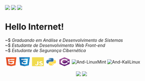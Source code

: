 <div style="display: inline_block">
  <img align="center" src="https://user-images.githubusercontent.com/38169440/167544299-98b560db-96fa-4709-803a-6c7cb7dc6d10.png">
  <img align="center" src="https://user-images.githubusercontent.com/38169440/167544015-c9c5767b-5581-465f-b234-d6db6ded8d5e.png">
  <img align="center" src="https://user-images.githubusercontent.com/38169440/167544189-d7867c71-ea0c-4767-a81c-ca139c5b6718.png">
</div>

# Hello Internet! #
~$ *Graduando em Análise e Desenvolvimento de Sistemas*
<br>
~$ *Estudante de Desenvolvimento Web Front-end*
<br>
~$ *Estudante de Segurança Cibernética*
<br>

<div style="display: inline_block">
  <img align="center" alt="And-HTML" height="30" width="40" src="https://raw.githubusercontent.com/devicons/devicon/master/icons/html5/html5-original.svg">
  <img align="center" alt="And-CSS" height="30" width="40" src="https://raw.githubusercontent.com/devicons/devicon/master/icons/css3/css3-original.svg">
  <img align="center" alt="And-Js" height="30" width="40" src="https://raw.githubusercontent.com/devicons/devicon/master/icons/javascript/javascript-plain.svg">
  <img align="center" alt="And-Python" height="30" width="40" src="https://raw.githubusercontent.com/devicons/devicon/master/icons/python/python-original.svg">
  <img align="center" alt="And-Csharp" height="30" width="40" src="https://raw.githubusercontent.com/devicons/devicon/master/icons/csharp/csharp-original.svg">
  <img align="center" alt="And-LinuxMint" height="40" width="40" src="https://img.icons8.com/color/344/linux-mint.png">
  <img align="center" alt="And-KaliLinux" height="40" width="40" src="https://img.icons8.com/plasticine/344/kali-linux.png">
</div>

<br>

<div align="center"
  <a href="https://github.com/AndersonFariaas">
  <img height="180em" src="https://github-readme-stats.vercel.app/api/top-langs/?username=AndersonFariaas&layout=compact&langs_count=7&theme=dracula"/>
  <img height="180em" src="https://github-readme-stats.vercel.app/api?username=AndersonFariaas&show_icons=true&theme=dracula&include_all_commits=true&count_private=true"/>
</div>

